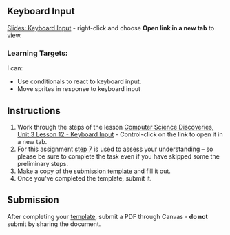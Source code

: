 ---
---

[//]: # ( <p><iframe src="https://douglasurner.github.io/GDP1/units/2/assignments/U2.4-keyboard-input/" width="100%" height="666px"></iframe></p> )

## Keyboard Input

[slides]: #
[template]: #

[Slides: Keyboard Input][slides] - right-click and choose **Open link in a new tab** to view.

### Learning Targets:

I can:
* Use conditionals to react to keyboard input.
* Move sprites in response to keyboard input

## Instructions

1. Work through the steps of the lesson [Computer Science Discoveries, Unit 3 Lesson 12 - Keyboard Input](https://studio.code.org/s/csd3-2018/stage/12/puzzle/1) - Control-click on the link to open it in a new tab.
1. For this assignment [step 7](https://studio.code.org/s/csd3-2018/stage/12/puzzle/7) is used to assess your understanding – so please be sure to complete the task even if you have skipped some the preliminary steps.
1. Make a copy of the [submission template][template] and fill it out.
1. Once you've completed the template, submit it.

## Submission

After completing your [template][], submit a PDF through Canvas - **do not** submit by sharing the document.




